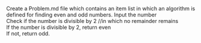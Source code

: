 Create a Problem.md file which contains an item list in which an algorithm is defined for finding even and odd numbers.
Input the number <br>
Check if the number is divisible by 2 //in which no remainder remains <br>
If the number is divisible by 2, return even <br>
If not, return odd. 

